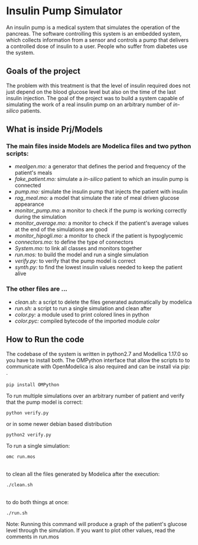 # Insulin Pump Simulator
<p>An insulin pump is a medical system that simulates the operation of the pancreas. The software controlling this system is an embedded system, which
collects information from a sensor and controls a pump that delivers a controlled dose of insulin to a user. People who suffer from diabetes use the system.</p>

<h2>Goals of the project</h2>
<p>The problem with this treatment is that the level of insulin required does not just depend on the blood glucose level but also on the time of the last insulin injection. The goal of the project was to build a system capable of simulating the work of a real insulin pump on an arbitrary number of <i>in-silico</i> patients.</p>

<h2>What is inside Prj/Models</h2>
<h3>The main files inside Models are Modelica files and two python scripts:</h3> 
<ul>
  <li> <i> mealgen.mo: </i> a generator that defines the period and frequency of the patient's meals</li>
  <li> <i> fake_patient.mo: </i> simulate a <i>in-silico</i> patient to which an insulin pump is connected</li>
  <li> <i> pump.mo: </i> simulate the insulin pump that injects the patient with insulin</li>
  <li> <i> rag_meal.mo: </i> a model that simulate the rate of meal driven glucose appearance</li>
  <li> <i> monitor_pump.mo: </i> a monitor to check if the pump is working correctly during the simulation</li>
  <li> <i> monitor_average.mo:</i> a monitor to check if the patient's average values at the end of the simulations are good</li>
   <li> <i> monitor_hipogli.mo: </i> a monitor to check if the patient is hypoglycemic</li>
  <li> <i> connectors.mo: </i> to define the type of connectors </li>
  <li> <i> System.mo: </i> to link all classes and monitors together</li>
  <li> <i> run.mos: </i> to build the model and run a single simulation</li>
  <li> <i> verify.py: </i> to verify that the pump model is correct  </li>
  <li> <i> synth.py: </i> to find the lowest insulin values needed to keep the patient alive</li> 
</ul>
<h3>The other files are ...</h3>
<ul>
  <li> <i> clean.sh:</i> a script to delete the files generated automatically by modelica</li>
  <li> <i> run.sh:</i> a script to run a single simulation and clean after</li>
  <li> <i> color.py:</i> a module used to print colored lines in python</li>
  <li> <i> color.pyc:</i> compiled bytecode of the imported module <i>color</i></li>
</ul>

<h2>How to Run the code</h2>

<div>The codebase of the system is written in python2.7 and Modellica 1.17.0 so you have to install both. The OMPython interface that allow the scripts to to communicate with OpenModelica is also required and can be install via pip: .</div>
<br>
<code>pip install OMPython</code>

<p>To run multiple simulations over an arbitrary number of patient and verify that the pump model is correct:</p> 
<code>python verify.py </code>
<p>or in some newer debian based distribution</p>
<code>python2 verify.py </code>

<p>To run a single simulation:</p> 
<code>omc run.mos</code> <br>
<br>
<p> to clean all the files generated by Modelica after the execution:</p>
<code>./clean.sh</code> <br>
<br>
<p> to do both things at once:</p>
<code>./run.sh</code> <br>

<p>Note: Running this command will produce a graph of the patient's glucose level through the simulation. If you want to plot other values, read the comments in <bf>run.mos</bf></p>


